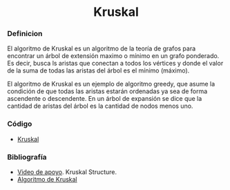 <h1 align="center"> Kruskal </h1>

### Definicion

El algoritmo de Kruskal es un algoritmo de la teoría de grafos para encontrar un árbol de extensión maximo o mínimo en un grafo ponderado.
Es decir, busca ls aristas que conectan a todos los vértices y donde el valor de la suma de todas las aristas del árbol es el mínimo (máximo). 

El algoritmo de Kruskal es un ejemplo de algoritmo greedy, que asume la condición de que todas las aristas estarán ordenadas ya sea de forma ascendente o descendente.
En un árbol de expansión se dice que la cantidad de aristas del árbol es la cantidad de nodos menos uno.


### Código 
- [Kruskal](https://github.com/PabloAcker/Algoritmica/blob/main/Cap4%20Teor%C3%ADa%20de%20Grafos/Algor%C3%ADtmo%20Kruskal/kruskal.cpp)

### Bibliografía
- [Video de apoyo](https://www.youtube.com/watch?v=fAuF0EuZVCk). Kruskal Structure.
- [Algoritmo de Kruskal](https://es.wikipedia.org/wiki/Algoritmo_de_Kruskal#:~:text=El%20algoritmo%20de%20Kruskal%20es,del%20%C3%A1rbol%20es%20el%20m%C3%ADnimo.)
